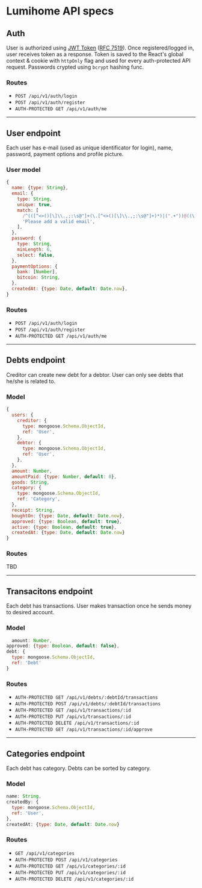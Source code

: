 # Lumihome API specs

## Auth
User is authorized using [JWT Token](https://jwt.io/ "JWT Token") ([RFC 7519](https://tools.ietf.org/html/rfc7519)). Once registered/logged in, user receives token as a response. Token is saved to the React's global context & cookie with `httpOnly` flag and used for every auth-protected API request. Passwords crypted using `bcrypt` hashing func.

### Routes

  - `POST /api/v1/auth/login`
  - `POST /api/v1/auth/register`
  - `AUTH-PROTECTED GET /api/v1/auth/me`

---


## User endpoint
Each user has e-mail (used as unique identificator for login), name, password, payment options and profile picture.

### User model
```javascript
{
  name: {type: String},
  email: {
    type: String,
    unique: true,
    match: [
      /^(([^<>()[\]\\.,;:\s@"]+(\.[^<>()[\]\\.,;:\s@"]+)*)|(".+"))@((\[[0-9]{1,3}\.[0-9]{1,3}\.[0-9]{1,3}\.[0-9]{1,3}\])|(([a-zA-Z\-0-9]+\.)+[a-zA-Z]{2,}))$/,
      'Please add a valid email',
    ],
  },
  password: {
    type: String,
    minLength: 6,
    select: false,
  },
  paymentOptions: {
    bank: [Number],
    bitcoin: String,
  },
  createdAt: {type: Date, default: Date.now},
}
```

### Routes

  - `POST /api/v1/auth/login`
  - `POST /api/v1/auth/register`
  - `AUTH-PROTECTED GET /api/v1/auth/me`

---

## Debts endpoint
Creditor can create new debt for a debtor. User can only see debts that he/she is related to.

### Model
  ```javascript
  {
    users: {
      creditor: {
        type: mongoose.Schema.ObjectId,
        ref: 'User',
      },
      debtor: {
        type: mongoose.Schema.ObjectId,
        ref: 'User',
      },
    },
    amount: Number,
    amountPaid: {type: Number, default: 0},
    goods: String,
    category: {
      type: mongoose.Schema.ObjectId,
      ref: 'Category',
    },
    receipt: String,
    boughtOn: {type: Date, default: Date.now},
    approved: {type: Boolean, default: true},
    active: {type: Boolean, default: true},
    createdAt: {type: Date, default: Date.now}
  }
  ```

### Routes

TBD

----
## Transacitons endpoint
Each debt has transactions. User makes transaction once he sends money to desired account.

### Model
  ```javascript
    amount: Number,
  approved: {type: Boolean, default: false},
  debt: {
    type: mongoose.Schema.ObjectId,
    ref: 'Debt'
  }
  ```

### Routes

  - `AUTH-PROTECTED GET /api/v1/debts/:debtId/transactions`
  - `AUTH-PROTECTED POST /api/v1/debts/:debtId/transactions`
  - `AUTH-PROTECTED GET /api/v1/transactions/:id`
  - `AUTH-PROTECTED PUT /api/v1/transactions/:id`
  - `AUTH-PROTECTED DELETE /api/v1/transactions/:id`
  - `AUTH-PROTECTED GET /api/v1/transactions/:id/approve`

----
## Categories endpoint
Each debt has category. Debts can be sorted by category.

### Model
  ```javascript
  name: String,
  createdBy: {
    type: mongoose.Schema.ObjectId,
    ref: 'User',
  },
  createdAt: {type: Date, default: Date.now}
  ```

### Routes

  - `GET /api/v1/categories`
  - `AUTH-PROTECTED POST /api/v1/categories`
  - `AUTH-PROTECTED GET /api/v1/categories/:id`
  - `AUTH-PROTECTED PUT /api/v1/categories/:id`
  - `AUTH-PROTECTED DELETE /api/v1/categories/:id`
